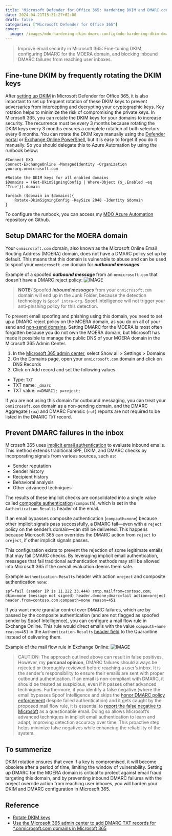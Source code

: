 ```yaml
---
title: 'Microsoft Defender for Office 365: Hardening DKIM and DMARC configuration'
date: 2024-04-21T15:31:27+02:00
draft: false
categories: ["Microsoft Defender for Office 365"]
cover: 
  image: /images/mdo-hardening-dkim-dmarc-config/mdo-hardening-dkim-dmarc-config-front.png
---
```


> Improve email security in Microsoft 365: Fine-tuning DKIM, configuring DMARC for the MOERA domain, and blocking inbound DMARC failures from reaching user inboxes.

## Fine-tune DKIM by frequently rotating the DKIM keys
After [setting up DKIM](https://learn.microsoft.com/en-us/microsoft-365/security/office-365-security/email-authentication-dkim-configure) in Microsoft Defender for Office 365, it is also important to set up frequent rotation of these DKIM keys to prevent adversaries from intercepting and decrypting your cryptographic keys. Key rotation helps to minimize the risk of compromising the private keys. In Microsoft 365, you can rotate the DKIM keys for your domains to increase security. The recurrence must be every 3 months because rotating the DKIM keys every 3 months ensures a complete rotation of both selectors every 6 months. You can rotate the DKIM keys manually using the [Defender portal](https://learn.microsoft.com/en-us/defender-office-365/email-authentication-dkim-configure#use-the-defender-portal-to-rotate-dkim-keys-for-a-custom-domain) or [Exchange Online PowerShell](https://learn.microsoft.com/en-us/defender-office-365/email-authentication-dkim-configure#use-exchange-online-powershell-to-rotate-the-dkim-keys-for-a-domain-and-change-the-bit-depth), but it is easy to forget if you do it manually. So you should delegate this to Azure Automation by using the runbook below:

```
#Connect EXO
Connect-ExchangeOnline -ManagedIdentity -Organization yourorg.onmicrosoft.com

#Rotate the DKIM keys for all enabled domains
$Domains = (Get-DkimSigningConfig | Where-Object {$_.Enabled -eq 'True'}).domain

foreach ($domain in $domains){
    Rotate-DkimSigningConfig -KeySize 2048 -Identity $domain
}
```

To configure the runbook, you can access my [MDO Azure Automation](https://github.com/vand3rlinden/MDO-Azure-Automation) repository on Github.

## Setup DMARC for the MOERA domain
Your `onmicrosoft.com` domain, also known as the Microsoft Online Email Routing Address (MOERA) domain, does not have a DMARC policy set up by default. This means that this domain is vulnerable to abuse and can be used to spoof your `onmicrosoft.com` domain for ***outbound messages***. 

Example of a spoofed ***outbound message*** from an `onmicrosoft.com` that doesn't have a DMARC reject policy:
![IMAGE](/images/mdo-hardening-dkim-dmarc-config/mdo-hardening-dkim-dmarc-config1.png)

> **NOTE:** Spoofed ***inbound messages*** from  your `onmicrosoft.com` domain will end up in the Junk Folder, because the detection technology is `Spoof intra-org`. Spoof Intelligence will not trigger your anti-phishing policy for this detection.

To prevent email spoofing and phishing using this domain, you need to set up a DMARC reject policy on the MOERA domain, as you do on all of your send and [non-send domains](https://vand3rlinden.com/post/spf-dkim-dmarc-explanation/#protect-all-non-sending-domains). Setting DMARC for the MOERA is most often forgotten because you do not own the MOERA domain, but Microsoft has made it possible to manage the public DNS of your MOERA domain in the Microsoft 365 Admin Center.

1. In the [Microsoft 365 admin center](https://admin.microsoft.com), select Show all > Settings > Domains
2. On the Domains page, open your `onmicrosoft.com` domain and click on DNS Records
3. Click on Add record and set the following values
- Type: `TXT`
- TXT name: `_dmarc`
- TXT value: `v=DMARC1; p=reject;`

If you are not using this domain for outbound messaging, you can treat your `onmicrosoft.com` domain as a non-sending domain, and the DMARC Aggregate (`rua`) and DMARC Forensic (`ruf`) reports are not required to be listed in the DMARC `TXT` record.

## Prevent DMARC failures in the inbox
Microsoft 365 uses [implicit email authentication](https://learn.microsoft.com/en-us/defender-office-365/email-authentication-about#inbound-email-authentication-for-mail-sent-to-microsoft-365) to evaluate inbound emails. This method extends traditional SPF, DKIM, and DMARC checks by incorporating signals from various sources, such as:

- Sender reputation
- Sender history
- Recipient history
- Behavioral analysis
- Other advanced techniques

The results of these implicit checks are consolidated into a single value called [composite authentication](https://learn.microsoft.com/en-us/defender-office-365/email-authentication-about#composite-authentication) (`compauth`), which is set in the `Authentication-Results` header of the email.

If an email bypasses composite authentication (`compauth=none`) because other implicit signals pass successfully, a DMARC fail—even with a `reject` policy on the sender’s domain—can still be delivered. This happens because Microsoft 365 can overrides the DMARC action from `reject` to `oreject`, if other implicit signals passes.

This configuration exists to prevent the rejection of some legitimate emails that may fail DMARC checks. By leveraging implicit email authentication, messages that fail traditional authentication methods may still be allowed into Microsoft 365 if the overall evaluation deems them safe.

Example `Authentication-Results` header with action `oreject` and composite authentication `none`:
```
spf=fail (sender IP is 11.222.33.444) smtp.mailfrom=contoso.com; dkim=none (message not signed) header.d=none;dmarc=fail action=oreject header.from=contoso.com;compauth=none reason=451
```

If you want more granular control over DMARC failures, which are by passed by the composite authentication (and are not flagged as spoofed sender by Spoof Intelligence), you can configure a mail flow rule in Exchange Online. This rule would direct emails with the value `compauth=none reason=451` in the `Authentication-Results` [header field](https://learn.microsoft.com/en-us/defender-office-365/message-headers-eop-mdo#authentication-results-message-header-fields) to the Quarantine instead of delivering them.

Example of the mail flow rule in Exchange Online:
![IMAGE](/images/mdo-hardening-dkim-dmarc-config/mdo-hardening-dkim-dmarc-config2.png)

> CAUTION: The approach outlined above can result in false positives. However, my **personal opinion**, DMARC failures should always be rejected or thoroughly reviewed before reaching a user’s inbox. It is the sender’s responsibility to ensure their emails are sent with proper outbound authentication. If an email is non-compliant with DMARC, it should be treated as suspicious, even if it passes other advanced techniques. Furthermore, if you identify a false negative (where the email bypasses Spoof Intelligence and skips the [honor DMARC policy enforcement](https://vand3rlinden.com/post/mdo-anti-phishing-policies/#configure-anti-phishing-policies-and-best-practices) despite failed authentication) and it gets caught by the proposed mail flow rule, it is essential to [report the false negative to Microsoft](https://learn.microsoft.com/en-us/defender-office-365/submissions-admin#report-questionable-email-to-microsoft) as a questionable email. Doing so allows Microsoft’s advanced techniques in implicit email authentication to learn and adapt, improving detection accuracy over time. This proactive step helps minimize false negatives while enhancing the reliability of the system.

## To summerize 
DKIM rotation ensures that even if a key is compromised, it will become obsolete after a period of time, limiting the window of vulnerability. Setting up DMARC for the MOERA domain is critical to protect against email fraud targeting this domain, and by preventing inbound DMARC failures with the oreject override action from reaching user inboxes, you will harden your DKIM and DMARC configuration in Microsoft 365.

## Reference
- [Rotate DKIM keys](https://learn.microsoft.com/en-us/defender-office-365/email-authentication-dkim-configure#rotate-dkim-keys)
- [Use the Microsoft 365 admin center to add DMARC TXT records for *.onmicrosoft.com domains in Microsoft 365](https://learn.microsoft.com/en-us/defender-office-365/email-authentication-dmarc-configure?view=o365-worldwide#use-the-microsoft-365-admin-center-to-add-dmarc-txt-records-for-onmicrosoftcom-domains-in-microsoft-365)